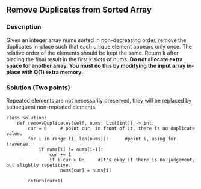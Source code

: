 ## Remove Duplicates from Sorted Array

### Description
Given an integer array nums sorted in non-decreasing order, remove the duplicates in-place such that each unique element appears only once.
The relative order of the elements should be kept the same.
Return k after placing the final result in the first k slots of nums.
**Do not allocate extra space for another array. You must do this by modifying the input array in-place with O(1) extra memory.**

### Solution (Two points)
Repeated elements are not necessarily preserved, they will be replaced by subsequent non-repeated elements.

```python3
class Solution:
    def removeDuplicates(self, nums: List[int]) -> int:
        cur = 0     # point cur, in front of it, there is no duplicate value.
        for i in range (1, len(nums)):      #point i, using for traverse.
            if nums[i] != nums[i-1]:
                cur += 1
                if i-cur > 0:     #It's okay if there is no judgement, but slightly repetitive.
                    nums[cur] = nums[i]
            
        return(cur+1)
```
